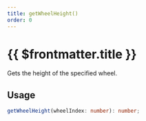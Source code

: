 ```yaml
---
title: getWheelHeight()
order: 0
---
```


# {{ $frontmatter.title }}

Gets the height of the specified wheel.

## Usage

```ts
getWheelHeight(wheelIndex: number): number;
```
